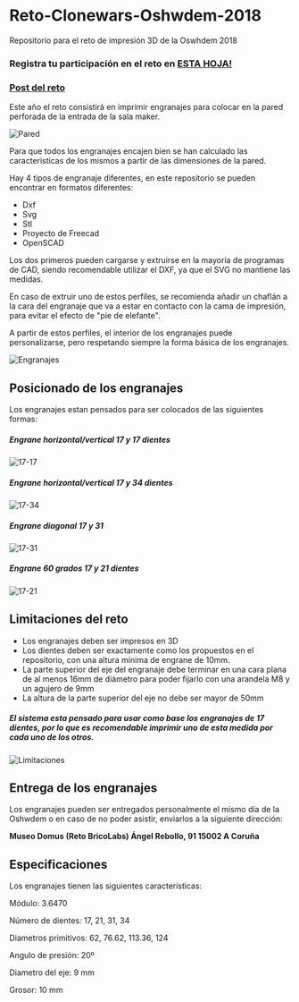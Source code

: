 # Reto-Clonewars-Oshwdem-2018
Repositorio para el reto de impresión 3D de la Oswhdem 2018

### Registra tu participación en el reto en [ESTA HOJA!](https://docs.google.com/spreadsheets/d/1SnokEGJ45Vu7sOCrKUwsjmvuEwmsKIhkQNeIIfKUH_w/edit?usp=sharing)
### [Post del reto](https://oshwdem.org/2018/10/ya-tenemos-reto-clonewars-oshwdem-2018/)

Este año el reto consistirá en imprimir engranajes para colocar en la pared perforada de la entrada de la sala maker.

![Pared](/img/pared.jpg)

Para que todos los engranajes encajen bien se han calculado las caracteristicas de los mismos a partir de las dimensiones de la pared.

Hay 4 tipos de engranaje diferentes, en este repositorio se pueden encontrar en formatos diferentes:

- Dxf
- Svg
- Stl
- Proyecto de Freecad
- OpenSCAD

Los dos primeros pueden cargarse y extruirse en la mayoría de programas de CAD, siendo recomendable utilizar el DXF, ya que el SVG no mantiene las medidas.

En caso de extruir uno de estos perfiles, se recomienda añadir un chaflán a la cara del engranaje que va a estar en contacto con la cama de impresión, para evitar el efecto de "pie de elefante".

A partir de estos perfiles, el interior de los engranajes puede personalizarse, pero respetando siempre la forma básica de los engranajes.

![Engranajes](/img/engranajes.JPG)

## Posicionado de los engranajes

Los engranajes estan pensados para ser colocados de las siguientes formas:

##### Engrane horizontal/vertical 17 y 17 dientes
![17-17](https://oshwdem.org/wp-content/uploads/2018/10/2018-10-15-18.55.06.jpg)

##### Engrane horizontal/vertical 17 y 34 dientes
![17-34](https://oshwdem.org/wp-content/uploads/2018/10/2018-10-15-18.56.04.jpg)

##### Engrane diagonal 17 y 31
![17-31](https://oshwdem.org/wp-content/uploads/2018/10/2018-10-15-18.56.41.jpg)

##### Engrane 60 grados 17 y 21 dientes
![17-21](https://oshwdem.org/wp-content/uploads/2018/10/2018-10-15-18.57.50.jpg)

## Limitaciones del reto

* Los engranajes deben ser impresos en 3D
* Los dientes deben ser exactamente como los propuestos en el repositorio, con una altura mínima de engrane de 10mm.
* La parte superior del eje del engranaje debe terminar en una cara plana de al menos 16mm de diámetro para poder fijarlo con una arandela M8 y un agujero de 9mm
* La altura de la parte superior del eje no debe ser mayor de 50mm


#####  El sistema esta pensado para usar como base los engranajes de 17 dientes, por lo que es recomendable imprimir uno de esta medida por cada uno de los otros.

![Limitaciones](https://oshwdem.org/wp-content/uploads/2018/10/pulponaje.jpg)


## Entrega de los engranajes

Los engranajes pueden ser entregados personalmente el mismo día de la Oshwdem o en caso de no poder asistir, enviarlos a la siguiente dirección:

**Museo Domus (Reto BricoLabs)
Ángel Rebollo, 91
15002 A Coruña**
## Especificaciones
Los engranajes tienen las siguientes características:

Módulo:  3.6470

Número de dientes: 17, 21, 31, 34

Diametros primitivos: 62, 76.62, 113.36, 124

Angulo de presión: 20º

Diametro del eje: 9 mm

Grosor: 10 mm

